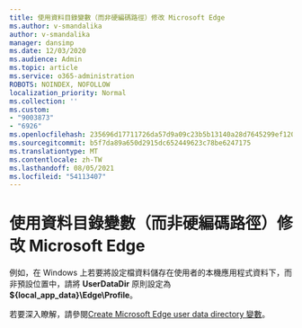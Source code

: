 ```yaml
---
title: 使用資料目錄變數（而非硬編碼路徑）修改 Microsoft Edge
ms.author: v-smandalika
author: v-smandalika
manager: dansimp
ms.date: 12/03/2020
ms.audience: Admin
ms.topic: article
ms.service: o365-administration
ROBOTS: NOINDEX, NOFOLLOW
localization_priority: Normal
ms.collection: ''
ms.custom:
- "9003873"
- "6926"
ms.openlocfilehash: 235696d17711726da57d9a09c23b5b13140a28d7645299ef120a4b2c7b395c5e
ms.sourcegitcommit: b5f7da89a650d2915dc652449623c78be6247175
ms.translationtype: MT
ms.contentlocale: zh-TW
ms.lasthandoff: 08/05/2021
ms.locfileid: "54113407"
---
```

# <a name="modify-microsoft-edge-by-using-data-directory-variables-rather-than-hardcoded-paths"></a>使用資料目錄變數（而非硬編碼路徑）修改 Microsoft Edge

例如，在 Windows 上若要將設定檔資料儲存在使用者的本機應用程式資料下，而非預設位置中，請將 **UserDataDir** 原則設定為 **${local_app_data}\Edge\Profile**。 

若要深入瞭解，請參閱[Create Microsoft Edge user data directory 變數](https://docs.microsoft.com/deployedge/edge-learnmore-create-user-directory-vars)。